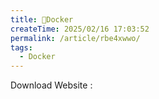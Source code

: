 ```yaml
---
title: 🐳Docker
createTime: 2025/02/16 17:03:52
permalink: /article/rbe4xwwo/
tags:
  - Docker
---
```

Download Website :
<CardGrid>
    <LinkCard icon="skill-icons:docker" title="Docker" href="https://www.docker.com/get-started/"></LinkCard>
</CardGrid>